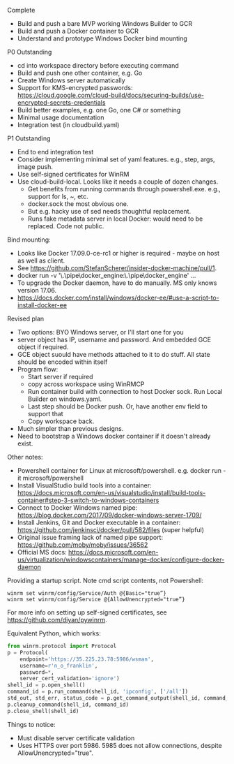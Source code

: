 Complete
* Build and push a bare MVP working Windows Builder to GCR
* Build and push a Docker container to GCR
* Understand and prototype Windows Docker bind mounting

P0 Outstanding
* cd into workspace directory before executing command
* Build and push one other container, e.g. Go
* Create Windows server automatically
* Support for KMS-encrypted passwords: https://cloud.google.com/cloud-build/docs/securing-builds/use-encrypted-secrets-credentials
* Build better examples, e.g. one Go, one C# or something
* Minimal usage documentation
* Integration test (in cloudbuild.yaml)

P1 Outstanding

* End to end integration test
* Consider implementing minimal set of yaml features.  e.g., step, args, image push.
* Use self-signed certificates for WinRM
* Use cloud-build-local.  Looks like it needs a couple of dozen changes.
    - Get benefits from running commands through powershell.exe.  e.g., support for ls, ~, etc.
    - docker.sock the most obvious one.
    - But e.g. hacky use of sed needs thoughtful replacement.
    - Runs fake metadata server in local Docker: would need to be replaced.  Code not public.

Bind mounting:
* Looks like Docker 17.09.0-ce-rc1 or higher is required - maybe on host as well as client.
* See https://github.com/StefanScherer/insider-docker-machine/pull/1.
* docker run -v '\\.\pipe\docker_engine:\\.\pipe\docker_engine' ...
* To upgrade the Docker daemon, have to do manually.  MS only knows version 17.06.
* https://docs.docker.com/install/windows/docker-ee/#use-a-script-to-install-docker-ee


Revised plan
* Two options: BYO Windows server, or I'll start one for you
* server object has IP, username and password. And embedded GCE object if required.
* GCE object suould have methods attached to it to do stuff. All state should be encoded within itself
* Program flow:
    - Start server if required
    - copy across workspace using WinRMCP
    - Run container build with connection to host Docker sock. Run Local Builder on windows.yaml.
    - Last step should be Docker push. Or, have another env field to support that
    - Copy workspace back.
* Much simpler than previous designs.
* Need to bootstrap a Windows docker container if it doesn't already exist. 

Other notes:
* Powershell container for Linux at microsoft/powershell. e.g. docker run -it microsoft/powershell
* Install VisualStudio build tools into a container:
https://docs.microsoft.com/en-us/visualstudio/install/build-tools-container#step-3-switch-to-windows-containers
* Connect to Docker Windows named pipe:
https://blog.docker.com/2017/09/docker-windows-server-1709/
* Install Jenkins, Git and Docker executable in a container:
https://github.com/jenkinsci/docker/pull/582/files
(super helpful)
* Original issue framing lack of named pipe support: https://github.com/moby/moby/issues/36562
* Official MS docs: https://docs.microsoft.com/en-us/virtualization/windowscontainers/manage-docker/configure-docker-daemon


Providing a startup script.  Note cmd script contents, not Powershell:

```
winrm set winrm/config/Service/Auth @{Basic="true”}
winrm set winrm/config/Service @{AllowUnencrypted="true”}
```

For more info on setting up self-signed certificates, see https://github.com/diyan/pywinrm.

Equivalent Python, which works:

```python
from winrm.protocol import Protocol
p = Protocol(
    endpoint='https://35.225.23.78:5986/wsman',
    username=r'n_o_franklin',
    password=*,
    server_cert_validation='ignore')
shell_id = p.open_shell()
command_id = p.run_command(shell_id, 'ipconfig', ['/all'])
std_out, std_err, status_code = p.get_command_output(shell_id, command_id)
p.cleanup_command(shell_id, command_id)
p.close_shell(shell_id)
```

Things to notice:
* Must disable server certificate validation
* Uses HTTPS over port 5986.  5985 does not allow connections, despite AllowUnencrypted="true".

